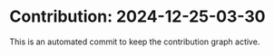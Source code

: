 # Contribution: 2024-12-25-03-30
This is an automated commit to keep the contribution graph active.
